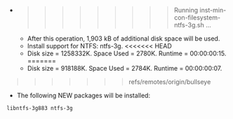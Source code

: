* >>>>>>>>> Running inst-min-con-filesystem-ntfs-3g.sh ...
  * After this operation, 1,903 kB of additional disk space will be used.
  * Install support for NTFS: ntfs-3g.
<<<<<<< HEAD
  * Disk size = 1258332K. Space Used = 2780K. Runtime = 00:00:00:15.
=======
  * Disk size = 918188K. Space Used = 2784K. Runtime = 00:00:00:07.
>>>>>>> refs/remotes/origin/bullseye
  * The following NEW packages will be installed:
  ```bash
libntfs-3g883 ntfs-3g
  ```
